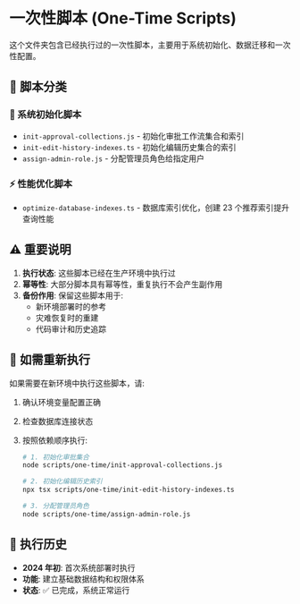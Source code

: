 # 一次性脚本 (One-Time Scripts)

这个文件夹包含已经执行过的一次性脚本，主要用于系统初始化、数据迁移和一次性配置。

## 📁 脚本分类

### 🔧 系统初始化脚本

- `init-approval-collections.js` - 初始化审批工作流集合和索引
- `init-edit-history-indexes.ts` - 初始化编辑历史集合的索引
- `assign-admin-role.js` - 分配管理员角色给指定用户

### ⚡ 性能优化脚本

- `optimize-database-indexes.ts` - 数据库索引优化，创建 23 个推荐索引提升查询性能

## ⚠️ 重要说明

1. **执行状态**: 这些脚本已经在生产环境中执行过
2. **幂等性**: 大部分脚本具有幂等性，重复执行不会产生副作用
3. **备份作用**: 保留这些脚本用于:
   - 新环境部署时的参考
   - 灾难恢复时的重建
   - 代码审计和历史追踪

## 🚀 如需重新执行

如果需要在新环境中执行这些脚本，请:

1. 确认环境变量配置正确
2. 检查数据库连接状态
3. 按照依赖顺序执行:

   ```bash
   # 1. 初始化审批集合
   node scripts/one-time/init-approval-collections.js

   # 2. 初始化编辑历史索引
   npx tsx scripts/one-time/init-edit-history-indexes.ts

   # 3. 分配管理员角色
   node scripts/one-time/assign-admin-role.js
   ```

## 📅 执行历史

- **2024 年初**: 首次系统部署时执行
- **功能**: 建立基础数据结构和权限体系
- **状态**: ✅ 已完成，系统正常运行
